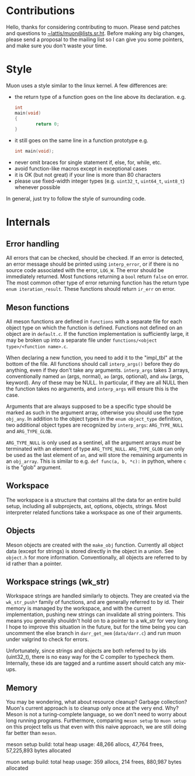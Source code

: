 # Contributions

Hello, thanks for considering contributing to muon.  Please send patches and
questions to [~lattis/muon@lists.sr.ht](mailto:~lattis/muon@lists.sr.ht).
Before making any big changes, please send a proposal to the mailing list so I
can give you some pointers, and make sure you don't waste your time.

# Style

Muon uses a style similar to the linux kernel.  A few differences are:

- the return type of a function goes on the line above its declaration.
  e.g.
  ```c
  int
  main(void)
  {
          return 0;
  }
  ```
- it still goes on the same line in a function prototype
  e.g.
  ```c
  int main(void);
  ```
- never omit braces for single statement if, else, for, while,  etc.
- avoid function-like macros except in exceptional cases
- it is OK (but not great) if your line is more than 80 characters
- please use fixed-width integer types (e.g. `uint32_t`, `uint64_t`, `uint8_t`)
  whenever possible

In general, just try to follow the style of surrounding code.

# Internals

## Error handling

All errors that can be checked, should be checked.  If an error is detected, an
error message should be printed using `interp_error`, or if there is no source
code associated with the error, `LOG_W`.  The error should be immediately
returned.  Most functions returning  a `bool` return `false` on error.  The most
common other type of error returning function has the return type
`enum iteration_result`.  These functions should return `ir_err` on error.

## Meson functions

All meson functions are defined in `functions` with a separate file for each
object type on which the function is defined.  Functions not defined on an
object are in `default.c`.  If the function implementation is sufficiently large,
it may be broken up into a separate file under `functions/<object
type>/<function name>.c`.

When declaring a new function, you need to add it to the "impl\_tbl" at the
bottom of the file.  All functions should call `interp_args()` before they do
anything, even if they don't take any arguments.  `interp_args` takes 3 arrays,
conventionally named `an` (args, normal), `ao` (args, optional), and `akw`
(args, keyword).  Any of these may be NULL.  In particular, if they are all NULL
then the function takes no arguments, and `interp_args` will ensure this is the
case.

Arguments that are always supposed to be a specific type should be marked as
such in the argument array, otherwise you should use the type `obj_any`.  In
addition to the object types in the `enum object_type` definition, two
additional object types are recognized by `interp_args`: `ARG_TYPE_NULL` and
`ARG_TYPE_GLOB`.

`ARG_TYPE_NULL` is only used as a sentinel, all the argument arrays *must* be
terminated with an element of type `ARG_TYPE_NULL`.  `ARG_TYPE_GLOB` can only be
used as the last element of `an`, and will store the remaining arguments in an
`obj_array`.  This is similar to e.g. `def func(a, b, *c):` in python, where `c`
is the "glob" argument.

## Workspace

The workspace is a structure that contains all the data for an entire build
setup, including all subprojects, ast, options, objects, strings.  Most
interpreter related functions take a workspace as one of their arguments.

## Objects

Meson objects are created with the `make_obj` function.  Currently all object
data (except for strings) is stored directly in the object in a union.  See
`object.h` for more information.  Conventionally, all objects are referred to by
id rather than a pointer.

## Workspace strings (wk\_str)

Workspace strings are handled similarly to objects.  They are created via the
`wk_str_push*` family of functions, and are generally referred to by id.  Their
memory is managed by the workspace, and with the current implementation, pushing
new strings can invalidate all string pointers.  This means you generally
shouldn't hold on to a pointer to a wk\_str for very long.  I hope to improve
this situation in the future, but for the time being you can uncomment the else
branch in `darr_get_mem` (`data/darr.c`) and run muon under valgrind to check for
errors.

Unfortunately, since strings and objects are both referred to by ids
(uint32\_t), there is no easy way for the C compiler to typecheck them.
Internally, these ids are tagged and a runtime assert should catch any mix-ups.

## Memory

You may be wondering, what about resource cleanup? Garbage collection?  Muon's
current approach is to cleanup only once at the very end.  Why? Meson is not a
turing-complete language, so we don't need to worry about long running programs.
Furthermore, comparing `meson setup` to `muon setup` on this project tells us
that even with this naive approach, we are still doing far better than `meson`.

meson setup build:
total heap usage: 48,266 allocs, 47,764 frees, 57,225,893 bytes allocated

muon setup build:
total heap usage: 359 allocs, 214 frees, 880,987 bytes allocated
